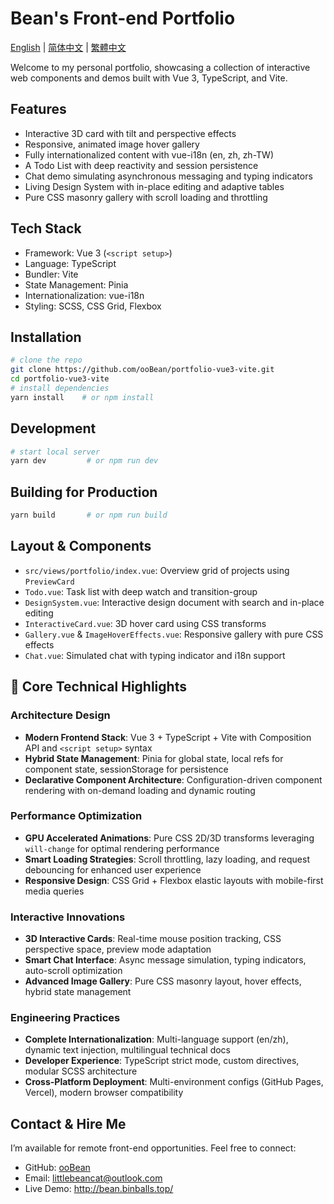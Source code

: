 # Bean's Front-end Portfolio

 [English](README.md) | [简体中文](README.zh-CN.md) | [繁體中文](README.zh-TW.md)

 Welcome to my personal portfolio, showcasing a collection of interactive web components and demos built with Vue 3, TypeScript, and Vite.

## Features
- Interactive 3D card with tilt and perspective effects
- Responsive, animated image hover gallery
- Fully internationalized content with vue-i18n (en, zh, zh-TW)
- A Todo List with deep reactivity and session persistence
- Chat demo simulating asynchronous messaging and typing indicators
- Living Design System with in-place editing and adaptive tables
- Pure CSS masonry gallery with scroll loading and throttling

## Tech Stack
- Framework: Vue 3 (`<script setup>`)
- Language: TypeScript
- Bundler: Vite
- State Management: Pinia
- Internationalization: vue-i18n
- Styling: SCSS, CSS Grid, Flexbox

## Installation
```bash
# clone the repo
git clone https://github.com/ooBean/portfolio-vue3-vite.git
cd portfolio-vue3-vite
# install dependencies
yarn install    # or npm install
```

## Development
```bash
# start local server
yarn dev         # or npm run dev
```

## Building for Production
```bash
yarn build       # or npm run build
```

## Layout & Components
- `src/views/portfolio/index.vue`: Overview grid of projects using `PreviewCard`
- `Todo.vue`: Task list with deep watch and transition-group
- `DesignSystem.vue`: Interactive design document with search and in-place editing
- `InteractiveCard.vue`: 3D hover card using CSS transforms
- `Gallery.vue` & `ImageHoverEffects.vue`: Responsive gallery with pure CSS effects
- `Chat.vue`: Simulated chat with typing indicator and i18n support

## 🚀 Core Technical Highlights

### Architecture Design
- **Modern Frontend Stack**: Vue 3 + TypeScript + Vite with Composition API and `<script setup>` syntax
- **Hybrid State Management**: Pinia for global state, local refs for component state, sessionStorage for persistence
- **Declarative Component Architecture**: Configuration-driven component rendering with on-demand loading and dynamic routing

### Performance Optimization
- **GPU Accelerated Animations**: Pure CSS 2D/3D transforms leveraging `will-change` for optimal rendering performance
- **Smart Loading Strategies**: Scroll throttling, lazy loading, and request debouncing for enhanced user experience
- **Responsive Design**: CSS Grid + Flexbox elastic layouts with mobile-first media queries

### Interactive Innovations
- **3D Interactive Cards**: Real-time mouse position tracking, CSS perspective space, preview mode adaptation
- **Smart Chat Interface**: Async message simulation, typing indicators, auto-scroll optimization
- **Advanced Image Gallery**: Pure CSS masonry layout, hover effects, hybrid state management

### Engineering Practices
- **Complete Internationalization**: Multi-language support (en/zh), dynamic text injection, multilingual technical docs
- **Developer Experience**: TypeScript strict mode, custom directives, modular SCSS architecture
- **Cross-Platform Deployment**: Multi-environment configs (GitHub Pages, Vercel), modern browser compatibility

## Contact & Hire Me
I’m available for remote front-end opportunities. Feel free to connect:
- GitHub: [ooBean](https://github.com/ooBean)
- Email: littlebeancat@outlook.com
 - Live Demo: http://bean.binballs.top/